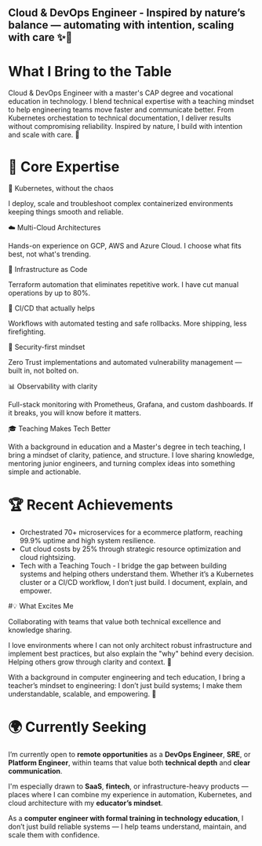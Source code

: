 ## Cloud & DevOps Engineer - Inspired by nature’s balance — automating with intention, scaling with care ✨🌱

# What I Bring to the Table

Cloud & DevOps Engineer with a master's CAP degree and vocational education in technology. I blend technical expertise with a teaching mindset to help engineering teams move faster and communicate better. From Kubernetes orchestation to technical documentation, I deliver results without compromising reliability. Inspired by nature, I build with intention and scale with care. 🤲

# 🔧 Core Expertise

🐳 Kubernetes, without the chaos

I deploy, scale and troubleshoot complex containerized environments keeping things smooth and reliable.

☁️ Multi-Cloud Architectures

Hands-on experience on GCP, AWS and Azure Cloud. I choose what fits best, not what's trending.

🔁 Infrastructure as Code

Terraform automation that eliminates repetitive work. I have cut manual operations by up to 80%.

🚀 CI/CD that actually helps

Workflows with automated testing and safe rollbacks. More shipping, less firefighting.

🔐 Security-first mindset

Zero Trust implementations and automated vulnerability management — built in, not bolted on.

📊 Observability with clarity

Full-stack monitoring with Prometheus, Grafana, and custom dashboards. If it breaks, you will know before it matters.

🎓 Teaching Makes Tech Better

With a background in education and a Master's degree in tech teaching, I bring a mindset of clarity, patience, and structure. I love sharing knowledge, mentoring junior engineers, and turning complex ideas into something simple and actionable.

# 🏆 Recent Achievements

* Orchestrated 70+ microservices for a ecommerce platform, reaching 99.9% uptime and high system resilience.
* Cut cloud costs by 25% through strategic resource optimization and cloud rightsizing.
* Tech with a Teaching Touch - I bridge the gap between building systems and helping others understand them. Whether it’s a Kubernetes cluster or a CI/CD workflow, I don’t just build. I document, explain, and empower.

#💡 What Excites Me

Collaborating with teams that value both technical excellence and knowledge sharing.

I love environments where I can not only architect robust infrastructure and implement best practices, but also explain the "why" behind every decision. Helping others grow through clarity and context. 🤝

With a background in computer engineering and tech education, I bring a teacher’s mindset to engineering: I don’t just build systems; I make them understandable, scalable, and empowering. 💪

# 🌍 Currently Seeking

I’m currently open to **remote opportunities** as a **DevOps Engineer**, **SRE**, or **Platform Engineer**, within teams that value both **technical depth** and **clear communication**.

I'm especially drawn to **SaaS**, **fintech**, or infrastructure-heavy products — places where I can combine my experience in automation, Kubernetes, and cloud architecture with my **educator’s mindset**.

As a **computer engineer with formal training in technology education**, I don’t just build reliable systems — I help teams understand, maintain, and scale them with confidence.

<!-- 

* Created educational DevOps content that helped 50K+ engineers understand and apply modern practices — combining technical clarity with a teacher’s mindset.
* Mentored junior developers and cross-functional teams, making complex concepts accessible thanks to my background in computer science education. 

-->

<!--
**Julia15Lop/Julia15Lop** is a ✨ _special_ ✨ repository because its `README.md` (this file) appears on your GitHub profile.

Here are some ideas to get you started:

- 🔭 I’m currently working on ...
- 🌱 I’m currently learning ...
- 👯 I’m looking to collaborate on ...
- 🤔 I’m looking for help with ...
- 💬 Ask me about ...
- 📫 How to reach me: ...
- 😄 Pronouns: ...
- ⚡ Fun fact: ...
-->
